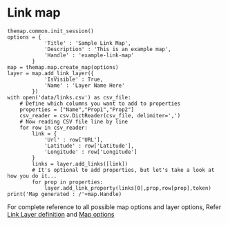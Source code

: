 # Link map

    themap.common.init_session()
    options = {
                'Title' : 'Sample Link Map',
                'Description' : 'This is an example map',
                'Handle' : 'example-link-map'
            }
    map = themap.map.create_map(options)
    layer = map.add_link_layer({
                'IsVisible' : True,
                'Name' : 'Layer Name Here'
            })
    with open('data/links.csv') as csv_file:
        # Define which columns you want to add to properties
        properties = ["Name","Prop1","Prop2"]
        csv_reader = csv.DictReader(csv_file, delimiter=',')
        # Now reading CSV file line by line
        for row in csv_reader:
            link = {
                'Url' : row['URL'],
                'Latitude' : row['Latitude'],
                'Longitude' : row['Longitude']
            }
            links = layer.add_links([link])
            # It's optional to add properties, but let's take a look at how you do it...
            for prop in properties:
                layer.add_link_property(links[0],prop,row[prop],token)
    print('Map generated : /'+map.Handle)

For complete reference to all possible map options and layer options, Refer [Link Layer definition](../concepts/link_layer_options.md) and [Map options](../concepts/map_options.md)